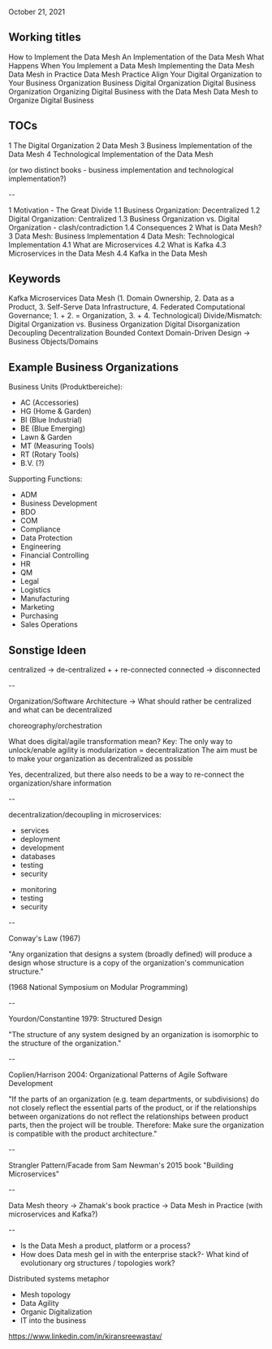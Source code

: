 October 21, 2021

Working titles
--

How to Implement the Data Mesh
An Implementation of the Data Mesh
What Happens When You Implement a Data Mesh
Implementing the Data Mesh
Data Mesh in Practice
Data Mesh Practice
Align Your Digital Organization to Your Business Organization
Business Digital Organization
Digital Business Organization
Organizing Digital Business with the Data Mesh
Data Mesh to Organize Digital Business

TOCs
--

1 The Digital Organization
2 Data Mesh
3 Business Implementation of the Data Mesh
4 Technological Implementation of the Data Mesh

(or two distinct books - business implementation and technological implementation?)

--

1 Motivation - The Great Divide
  1.1 Business Organization: Decentralized
  1.2 Digital Organization: Centralized
  1.3 Business Organization vs. Digital Organization - clash/contradiction
  1.4 Consequences
2 What is Data Mesh?
3 Data Mesh: Business Implementation
4 Data Mesh: Technological Implementation
  4.1 What are Microservices
  4.2 What is Kafka
  4.3 Microservices in the Data Mesh
  4.4 Kafka in the Data Mesh

Keywords
--

Kafka
Microservices
Data Mesh (1. Domain Ownership, 2. Data as a Product, 3. Self-Serve Data Infrastructure, 4. Federated Computational Governance; 1. + 2. = Organization, 3. + 4. Technological)
Divide/Mismatch: Digital Organization vs. Business Organization
Digital Disorganization
Decoupling
Decentralization
Bounded Context
Domain-Driven Design -> Business Objects/Domains

Example Business Organizations
--

Business Units (Produktbereiche):
* AC (Accessories)
* HG (Home & Garden)
* BI (Blue Industrial)
* BE (Blue Emerging)
* Lawn & Garden
* MT (Measuring Tools)
* RT (Rotary Tools)
* B.V. (?)

Supporting Functions:
* ADM
* Business Development
* BDO
* COM
* Compliance
* Data Protection
* Engineering
* Financial Controlling
* HR
* QM
* Legal
* Logistics
* Manufacturing
* Marketing
* Purchasing
* Sales Operations

Sonstige Ideen
--

centralized -> de-centralized
     +              + re-connected
connected   -> disconnected

--

Organization/Software Architecture -> What should rather be centralized and what can be decentralized

choreography/orchestration

What does digital/agile transformation mean?
Key: The only way to unlock/enable agility is modularization = decentralization
The aim must be to make your organization as decentralized as possible

Yes, decentralized, but there also needs to be a way to re-connect the organization/share information

--

decentralization/decoupling in microservices:

+ services
+ deployment
+ development
+ databases
+ testing
+ security

- monitoring
- testing
- security

--

Conway's Law (1967)

"Any organization that designs a system (broadly defined) will produce a design whose structure is a copy of the organization's communication structure."

(1968 National Symposium on Modular Programming)

--

Yourdon/Constantine 1979: Structured Design

"The structure of any system designed by an organization is isomorphic to the structure of the organization."

--

Coplien/Harrison 2004: Organizational Patterns of Agile Software Development

"If the parts of an organization (e.g. team departments, or subdivisions) do not closely reflect the essential parts of the product, or if the relationships between organizations do not reflect the relationships between product parts, then the project will be trouble. Therefore: Make sure the organization is compatible with the product architecture."

--

Strangler Pattern/Facade from Sam Newman's 2015 book "Building Microservices"

--

Data Mesh theory -> Zhamak's book
practice         -> Data Mesh in Practice (with microservices and Kafka?)

--

- Is the Data Mesh a product, platform or a process?
- How does Data mesh gel in with the enterprise stack?- What kind of evolutionary org structures / topologies work?

Distributed systems metaphor
- Mesh topology
- Data Agility
- Organic Digitalization 
- IT into the business

https://www.linkedin.com/in/kiransreewastav/
